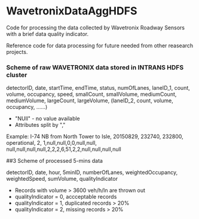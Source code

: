 # WavetronixDataAggHDFS

Code for processing the data collected by Wavetronix Roadway Sensors with a brief data quality indicator.

Reference code for data processing for future needed from other reasearch projects.

### Scheme of raw WAVETRONIX data stored in INTRANS HDFS cluster

detectorID, date, startTime, endTime, status, numOfLanes, laneID_1, count, volume, occupancy, speed, smallCount, 
smallVolume, mediumCount, mediumVolume, largeCount, largeVolume, (laneID_2, count, volume, occupancy, ......)

- "NUll" - no value available
- Attributes split by "," 

Example:
I-74 NB from North Tower to Isle, 20150829, 232740, 232800, operational, 2, 1,null,null,0,0,null,null,
null,null,null,null,2,2,2,6,51,2,2,null,null,null,null

##3 Scheme of processed 5-mins data

detectorID, date, hour, 5minID, numberOfLanes, weightedOccupancy, weightedSpeed, sumVolume, qualityIndicator

- Records with volume > 3600 veh/h/ln are thrown out
- qualityIndicator = 0, accceptable records
- qualityIndicator = 1, duplicated records > 20%
- qualityIndicator = 2, missing records > 20%

